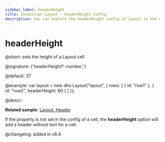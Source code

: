 ```yaml
---
sidebar_label: headerHeight
title: JavaScript Layout - headerHeight Config 
description: You can explore the headerHeight config of Layout in the documentation of the DHTMLX JavaScript UI library. Browse developer guides and API reference, try out code examples and live demos, and download a free 30-day evaluation version of DHTMLX Suite 7.
---
```


# headerHeight

@short: sets the height of a Layout cell

@signature: {'headerHeight?: number;'}

@default: 37

@example:
var layout = new dhx.Layout("layout", {
    rows: [
        {
            id: "row1"
        },
        {
            id: "row2",
	        headerHeight: 80
        }
    ]
});

@descr:

**Related sample**: [Layout. Header](https://snippet.dhtmlx.com/bxqnzesl)

If the [](layout/api/cell/layout_cell_header_config.md) property is not set in the config of a cell, the **headerHeight** option will add a header without text for a cell.

@changelog: added in v6.4

[comment]: # (@relatedapi: layout/api/layout_header_config.md layout/api/layout_headericon_config.md layout/api/layout_headerimage_config.md)

[comment]: # (@related: layout/initialization.md#initialize-layout layout/cell_configuration.md#height-of-a-header-cell)
